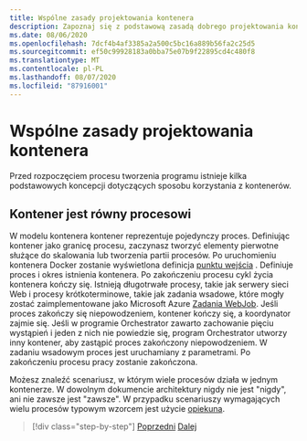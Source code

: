 ```yaml
---
title: Wspólne zasady projektowania kontenera
description: Zapoznaj się z podstawową zasadą dobrego projektowania kontenerów, że kontener powinien obsługiwać tylko jeden proces.
ms.date: 08/06/2020
ms.openlocfilehash: 7dcf4b4af3385a2a500c5bc16a889b56fa2c25d5
ms.sourcegitcommit: ef50c99928183a0bba75e07b9f22895cd4c480f8
ms.translationtype: MT
ms.contentlocale: pl-PL
ms.lasthandoff: 08/07/2020
ms.locfileid: "87916001"
---
```

# <a name="common-container-design-principles"></a>Wspólne zasady projektowania kontenera

Przed rozpoczęciem procesu tworzenia programu istnieje kilka podstawowych koncepcji dotyczących sposobu korzystania z kontenerów.

## <a name="container-equals-a-process"></a>Kontener jest równy procesowi

W modelu kontenera kontener reprezentuje pojedynczy proces. Definiując kontener jako granicę procesu, zaczynasz tworzyć elementy pierwotne służące do skalowania lub tworzenia partii procesów. Po uruchomieniu kontenera Docker zostanie wyświetlona definicja [punktu wejścia](https://docs.docker.com/engine/reference/builder/#entrypoint) . Definiuje proces i okres istnienia kontenera. Po zakończeniu procesu cykl życia kontenera kończy się. Istnieją długotrwałe procesy, takie jak serwery sieci Web i procesy krótkoterminowe, takie jak zadania wsadowe, które mogły zostać zaimplementowane jako Microsoft Azure [Zadania WebJob](https://azure.microsoft.com/documentation/articles/websites-webjobs-resources/). Jeśli proces zakończy się niepowodzeniem, kontener kończy się, a koordynator zajmie się. Jeśli w programie Orchestrator zawarto zachowanie pięciu wystąpień i jeden z nich nie powiedzie się, program Orchestrator utworzy inny kontener, aby zastąpić proces zakończony niepowodzeniem. W zadaniu wsadowym proces jest uruchamiany z parametrami. Po zakończeniu procesu pracy zostanie zakończona.

Możesz znaleźć scenariusz, w którym wiele procesów działa w jednym kontenerze. W dowolnym dokumencie architektury nigdy nie jest "nigdy", ani nie zawsze jest "zawsze". W przypadku scenariuszy wymagających wielu procesów typowym wzorcem jest użycie [opiekuna](http://supervisord.org/).

>[!div class="step-by-step"]
>[Poprzedni](design-docker-applications.md) 
> [Dalej](monolithic-applications.md)
